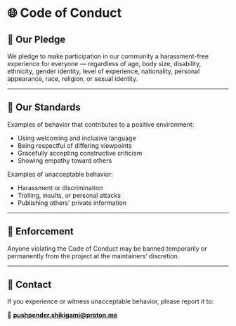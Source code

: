 # 🌐 Code of Conduct

## 📌 Our Pledge

We pledge to make participation in our community a harassment-free experience for everyone — regardless of age, body size, disability, ethnicity, gender identity, level of experience, nationality, personal appearance, race, religion, or sexual identity.

---

## 📌 Our Standards

Examples of behavior that contributes to a positive environment:

- Using welcoming and inclusive language
- Being respectful of differing viewpoints
- Gracefully accepting constructive criticism
- Showing empathy toward others

Examples of unacceptable behavior:

- Harassment or discrimination
- Trolling, insults, or personal attacks
- Publishing others' private information

---

## 📌 Enforcement

Anyone violating the Code of Conduct may be banned temporarily or permanently from the project at the maintainers’ discretion.

---

## 📌 Contact

If you experience or witness unacceptable behavior, please report it to:

📧 **pushpender.shikigami@proton.me**

